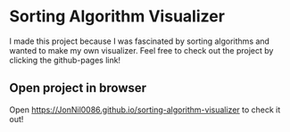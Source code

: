 # Sorting Algorithm Visualizer
I made this project because I was fascinated by sorting algorithms and wanted to make my own visualizer.
Feel free to check out the project by clicking the github-pages link!

## Open project in browser
Open https://JonNil0086.github.io/sorting-algorithm-visualizer to check it out!
